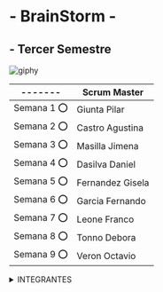 # - BrainStorm -

## - Tercer Semestre

![giphy](https://user-images.githubusercontent.com/112595749/234125774-baa29115-ef78-419b-8d76-c362f91054ba.gif)

| -------      | Scrum Master      |
| ----------   | -------------     |
| Semana 1  :o:| Giunta Pilar      |
| Semana 2  :o:| Castro Agustina   |
| Semana 3  :o:| Masilla Jimena    |
| Semana 4  :o:| Dasilva Daniel    |
| Semana 5  :o:| Fernandez Gisela  |
| Semana 6  :o:| Garcia Fernando   |
| Semana 7  :o:| Leone Franco      |
| Semana 8  :o:| Tonno Debora      |
| Semana 9  :o:| Veron Octavio     |

<details><summary>INTEGRANTES</summary>
<p>


```ruby
► Castro Agustina   
► Dasilva Daniel   
► Giunta Pilar   
► Fernandez Gisela  
► Fernando Garcia  
► Franco Leone  
► Mansilla Jimena  
► Tonno Debora  
► Veron Octavio 
```

</p>
</details>


